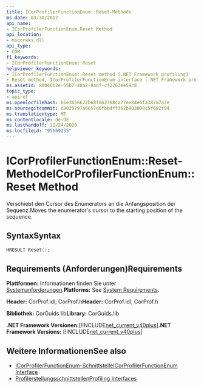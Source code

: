 ```yaml
---
title: ICorProfilerFunctionEnum::Reset-Methode
ms.date: 03/30/2017
api_name:
- ICorProfilerFunctionEnum.Reset Method
api_location:
- mscorwks.dll
api_type:
- COM
f1_keywords:
- ICorProfilerFunctionEnum::Reset
helpviewer_keywords:
- ICorProfilerFunctionEnum::Reset method [.NET Framework profiling]
- Reset method, ICorProfilerFunctionEnum interface [.NET Framework profiling]
ms.assetid: 80046b2e-55b7-40a2-9adf-cf2763ee59c8
topic_type:
- apiref
ms.openlocfilehash: b5e3656672b68f662368ca77ee84e6fa387a7a7e
ms.sourcegitcommit: d8020797a6657d0fbbdff362b80300815f682f94
ms.translationtype: MT
ms.contentlocale: de-DE
ms.lasthandoff: 11/24/2020
ms.locfileid: "95669255"
---
```

# <a name="icorprofilerfunctionenumreset-method"></a><span data-ttu-id="38f51-102">ICorProfilerFunctionEnum::Reset-Methode</span><span class="sxs-lookup"><span data-stu-id="38f51-102">ICorProfilerFunctionEnum::Reset Method</span></span>

<span data-ttu-id="38f51-103">Verschiebt den Cursor des Enumerators an die Anfangsposition der Sequenz.</span><span class="sxs-lookup"><span data-stu-id="38f51-103">Moves the enumerator's cursor to the starting position of the sequence.</span></span>  
  
## <a name="syntax"></a><span data-ttu-id="38f51-104">Syntax</span><span class="sxs-lookup"><span data-stu-id="38f51-104">Syntax</span></span>  
  
```cpp  
HRESULT Reset();  
```  
  
## <a name="requirements"></a><span data-ttu-id="38f51-105">Requirements (Anforderungen)</span><span class="sxs-lookup"><span data-stu-id="38f51-105">Requirements</span></span>  

 <span data-ttu-id="38f51-106">**Plattformen:** Informationen finden Sie unter [Systemanforderungen](../../get-started/system-requirements.md).</span><span class="sxs-lookup"><span data-stu-id="38f51-106">**Platforms:** See [System Requirements](../../get-started/system-requirements.md).</span></span>  
  
 <span data-ttu-id="38f51-107">**Header:** CorProf.idl, CorProf.h</span><span class="sxs-lookup"><span data-stu-id="38f51-107">**Header:** CorProf.idl, CorProf.h</span></span>  
  
 <span data-ttu-id="38f51-108">**Bibliothek:** CorGuids.lib</span><span class="sxs-lookup"><span data-stu-id="38f51-108">**Library:** CorGuids.lib</span></span>  
  
 <span data-ttu-id="38f51-109">**.NET Framework Versionen:**[!INCLUDE[net_current_v40plus](../../../../includes/net-current-v40plus-md.md)]</span><span class="sxs-lookup"><span data-stu-id="38f51-109">**.NET Framework Versions:** [!INCLUDE[net_current_v40plus](../../../../includes/net-current-v40plus-md.md)]</span></span>  
  
## <a name="see-also"></a><span data-ttu-id="38f51-110">Weitere Informationen</span><span class="sxs-lookup"><span data-stu-id="38f51-110">See also</span></span>

- [<span data-ttu-id="38f51-111">ICorProfilerFunctionEnum-Schnittstelle</span><span class="sxs-lookup"><span data-stu-id="38f51-111">ICorProfilerFunctionEnum Interface</span></span>](icorprofilerfunctionenum-interface.md)
- [<span data-ttu-id="38f51-112">Profilerstellungsschnittstellen</span><span class="sxs-lookup"><span data-stu-id="38f51-112">Profiling Interfaces</span></span>](profiling-interfaces.md)
